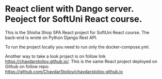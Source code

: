 # React client with Dango server. Peoject for SoftUni React course.

This is the Shisha Shop SPA React project for SoftUni React course. The back-end is wrote on Python Django Rest API.

To run the project locally you need to run only the docker-compose.yml.

Another way to take a look project is on follow link https://chavdarstoilov.github.io/. This is the same React project deployed on Github on follow repo: https://github.com/ChavdarStoilov/chavdarstoilov.github.io
